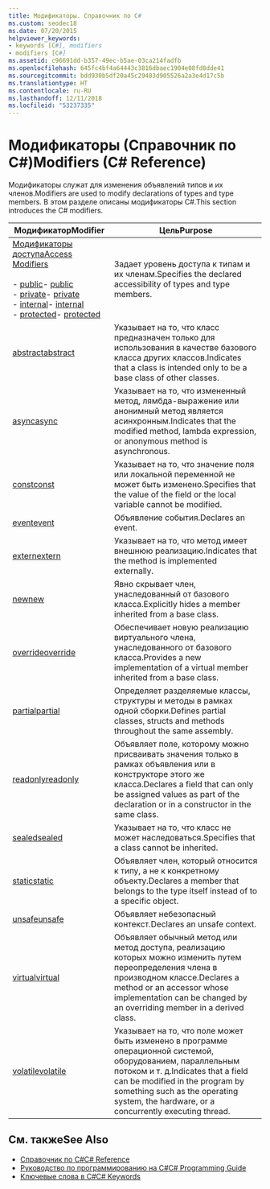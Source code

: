 ```yaml
---
title: Модификаторы. Справочник по C#
ms.custom: seodec18
ms.date: 07/20/2015
helpviewer_keywords:
- keywords [C#], modifiers
- modifiers [C#]
ms.assetid: c96691dd-b357-49ec-b5ae-03ca214fadfb
ms.openlocfilehash: 645fc4bf4a64443c3816dbaec1904e08fd8dde41
ms.sourcegitcommit: bdd930b5df20a45c29483d905526a2a3e4d17c5b
ms.translationtype: HT
ms.contentlocale: ru-RU
ms.lasthandoff: 12/11/2018
ms.locfileid: "53237335"
---
```

# <a name="modifiers-c-reference"></a><span data-ttu-id="c1223-102">Модификаторы (Справочник по C#)</span><span class="sxs-lookup"><span data-stu-id="c1223-102">Modifiers (C# Reference)</span></span>
<span data-ttu-id="c1223-103">Модификаторы служат для изменения объявлений типов и их членов.</span><span class="sxs-lookup"><span data-stu-id="c1223-103">Modifiers are used to modify declarations of types and type members.</span></span> <span data-ttu-id="c1223-104">В этом разделе описаны модификаторы C#.</span><span class="sxs-lookup"><span data-stu-id="c1223-104">This section introduces the C# modifiers.</span></span>  
  
|<span data-ttu-id="c1223-105">Модификатор</span><span class="sxs-lookup"><span data-stu-id="c1223-105">Modifier</span></span>|<span data-ttu-id="c1223-106">Цель</span><span class="sxs-lookup"><span data-stu-id="c1223-106">Purpose</span></span>|  
|--------------|-------------|  
|[<span data-ttu-id="c1223-107">Модификаторы доступа</span><span class="sxs-lookup"><span data-stu-id="c1223-107">Access Modifiers</span></span>](../../../csharp/language-reference/keywords/access-modifiers.md)<br /><br /> <span data-ttu-id="c1223-108">-   [public](../../../csharp/language-reference/keywords/public.md)</span><span class="sxs-lookup"><span data-stu-id="c1223-108">-   [public](../../../csharp/language-reference/keywords/public.md)</span></span><br /><span data-ttu-id="c1223-109">-   [private](../../../csharp/language-reference/keywords/private.md)</span><span class="sxs-lookup"><span data-stu-id="c1223-109">-   [private](../../../csharp/language-reference/keywords/private.md)</span></span><br /><span data-ttu-id="c1223-110">-   [internal](../../../csharp/language-reference/keywords/internal.md)</span><span class="sxs-lookup"><span data-stu-id="c1223-110">-   [internal](../../../csharp/language-reference/keywords/internal.md)</span></span><br /><span data-ttu-id="c1223-111">-   [protected](../../../csharp/language-reference/keywords/protected.md)</span><span class="sxs-lookup"><span data-stu-id="c1223-111">-   [protected](../../../csharp/language-reference/keywords/protected.md)</span></span>|<span data-ttu-id="c1223-112">Задает уровень доступа к типам и их членам.</span><span class="sxs-lookup"><span data-stu-id="c1223-112">Specifies the declared accessibility of types and type members.</span></span>|  
|[<span data-ttu-id="c1223-113">abstract</span><span class="sxs-lookup"><span data-stu-id="c1223-113">abstract</span></span>](../../../csharp/language-reference/keywords/abstract.md)|<span data-ttu-id="c1223-114">Указывает на то, что класс предназначен только для использования в качестве базового класса других классов.</span><span class="sxs-lookup"><span data-stu-id="c1223-114">Indicates that a class is intended only to be a base class of other classes.</span></span>|  
|[<span data-ttu-id="c1223-115">async</span><span class="sxs-lookup"><span data-stu-id="c1223-115">async</span></span>](../../../csharp/language-reference/keywords/async.md)|<span data-ttu-id="c1223-116">Указывает на то, что измененный метод, лямбда-выражение или анонимный метод является асинхронным.</span><span class="sxs-lookup"><span data-stu-id="c1223-116">Indicates that the modified method, lambda expression, or anonymous method is asynchronous.</span></span>|  
|[<span data-ttu-id="c1223-117">const</span><span class="sxs-lookup"><span data-stu-id="c1223-117">const</span></span>](../../../csharp/language-reference/keywords/const.md)|<span data-ttu-id="c1223-118">Указывает на то, что значение поля или локальной переменной не может быть изменено.</span><span class="sxs-lookup"><span data-stu-id="c1223-118">Specifies that the value of the field or the local variable cannot be modified.</span></span>|  
|[<span data-ttu-id="c1223-119">event</span><span class="sxs-lookup"><span data-stu-id="c1223-119">event</span></span>](../../../csharp/language-reference/keywords/event.md)|<span data-ttu-id="c1223-120">Объявление события.</span><span class="sxs-lookup"><span data-stu-id="c1223-120">Declares an event.</span></span>|  
|[<span data-ttu-id="c1223-121">extern</span><span class="sxs-lookup"><span data-stu-id="c1223-121">extern</span></span>](../../../csharp/language-reference/keywords/extern.md)|<span data-ttu-id="c1223-122">Указывает на то, что метод имеет внешнюю реализацию.</span><span class="sxs-lookup"><span data-stu-id="c1223-122">Indicates that the method is implemented externally.</span></span>|  
|[<span data-ttu-id="c1223-123">new</span><span class="sxs-lookup"><span data-stu-id="c1223-123">new</span></span>](../../../csharp/language-reference/keywords/new.md)|<span data-ttu-id="c1223-124">Явно скрывает член, унаследованный от базового класса.</span><span class="sxs-lookup"><span data-stu-id="c1223-124">Explicitly hides a member inherited from a base class.</span></span>|  
|[<span data-ttu-id="c1223-125">override</span><span class="sxs-lookup"><span data-stu-id="c1223-125">override</span></span>](../../../csharp/language-reference/keywords/override.md)|<span data-ttu-id="c1223-126">Обеспечивает новую реализацию виртуального члена, унаследованного от базового класса.</span><span class="sxs-lookup"><span data-stu-id="c1223-126">Provides a new implementation of a virtual member inherited from a base class.</span></span>|  
|[<span data-ttu-id="c1223-127">partial</span><span class="sxs-lookup"><span data-stu-id="c1223-127">partial</span></span>](../../../csharp/language-reference/keywords/partial-type.md)|<span data-ttu-id="c1223-128">Определяет разделяемые классы, структуры и методы в рамках одной сборки.</span><span class="sxs-lookup"><span data-stu-id="c1223-128">Defines partial classes, structs and methods throughout the same assembly.</span></span>|  
|[<span data-ttu-id="c1223-129">readonly</span><span class="sxs-lookup"><span data-stu-id="c1223-129">readonly</span></span>](../../../csharp/language-reference/keywords/readonly.md)|<span data-ttu-id="c1223-130">Объявляет поле, которому можно присваивать значения только в рамках объявления или в конструкторе этого же класса.</span><span class="sxs-lookup"><span data-stu-id="c1223-130">Declares a field that can only be assigned values as part of the declaration or in a constructor in the same class.</span></span>|  
|[<span data-ttu-id="c1223-131">sealed</span><span class="sxs-lookup"><span data-stu-id="c1223-131">sealed</span></span>](../../../csharp/language-reference/keywords/sealed.md)|<span data-ttu-id="c1223-132">Указывает на то, что класс не может наследоваться.</span><span class="sxs-lookup"><span data-stu-id="c1223-132">Specifies that a class cannot be inherited.</span></span>|  
|[<span data-ttu-id="c1223-133">static</span><span class="sxs-lookup"><span data-stu-id="c1223-133">static</span></span>](../../../csharp/language-reference/keywords/static.md)|<span data-ttu-id="c1223-134">Объявляет член, который относится к типу, а не к конкретному объекту.</span><span class="sxs-lookup"><span data-stu-id="c1223-134">Declares a member that belongs to the type itself instead of to a specific object.</span></span>|  
|[<span data-ttu-id="c1223-135">unsafe</span><span class="sxs-lookup"><span data-stu-id="c1223-135">unsafe</span></span>](../../../csharp/language-reference/keywords/unsafe.md)|<span data-ttu-id="c1223-136">Объявляет небезопасный контекст.</span><span class="sxs-lookup"><span data-stu-id="c1223-136">Declares an unsafe context.</span></span>|  
|[<span data-ttu-id="c1223-137">virtual</span><span class="sxs-lookup"><span data-stu-id="c1223-137">virtual</span></span>](../../../csharp/language-reference/keywords/virtual.md)|<span data-ttu-id="c1223-138">Объявляет обычный метод или метод доступа, реализацию которых можно изменить путем переопределения члена в производном классе.</span><span class="sxs-lookup"><span data-stu-id="c1223-138">Declares a method or an accessor whose implementation can be changed by an overriding member in a derived class.</span></span>|  
|[<span data-ttu-id="c1223-139">volatile</span><span class="sxs-lookup"><span data-stu-id="c1223-139">volatile</span></span>](../../../csharp/language-reference/keywords/volatile.md)|<span data-ttu-id="c1223-140">Указывает на то, что поле может быть изменено в программе операционной системой, оборудованием, параллельным потоком и т. д.</span><span class="sxs-lookup"><span data-stu-id="c1223-140">Indicates that a field can be modified in the program by something such as the operating system, the hardware, or a concurrently executing thread.</span></span>|  
  
## <a name="see-also"></a><span data-ttu-id="c1223-141">См. также</span><span class="sxs-lookup"><span data-stu-id="c1223-141">See Also</span></span>

- [<span data-ttu-id="c1223-142">Справочник по C#</span><span class="sxs-lookup"><span data-stu-id="c1223-142">C# Reference</span></span>](../../../csharp/language-reference/index.md)  
- [<span data-ttu-id="c1223-143">Руководство по программированию на C#</span><span class="sxs-lookup"><span data-stu-id="c1223-143">C# Programming Guide</span></span>](../../../csharp/programming-guide/index.md)  
- [<span data-ttu-id="c1223-144">Ключевые слова в C#</span><span class="sxs-lookup"><span data-stu-id="c1223-144">C# Keywords</span></span>](../../../csharp/language-reference/keywords/index.md)
